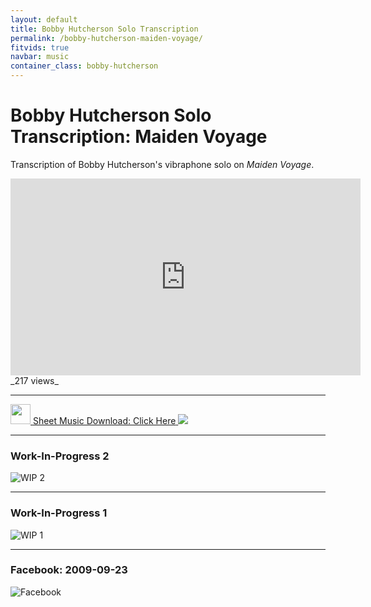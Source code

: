 ```yaml
---
layout: default
title: Bobby Hutcherson Solo Transcription
permalink: /bobby-hutcherson-maiden-voyage/
fitvids: true
navbar: music
container_class: bobby-hutcherson
---
```

# Bobby Hutcherson Solo Transcription: Maiden&nbsp;Voyage
<div class="lead">
    <p>
        Transcription of Bobby Hutcherson's vibraphone solo on <em>Maiden&nbsp;Voyage</em>.
    </p>
</div>
<iframe width="560" height="315" src="https://www.youtube.com/embed/XTc1-FBiTEk"
        frameborder="0" allowfullscreen>
</iframe>
_217 views_

<hr>

<div class="center">
<a
href="../assets/maiden-voyage/bobby-hutcherson-maiden-voyage.pdf">
<img src="../assets/img/icons/pdf-0-128.png" width="32px">
<span>Sheet Music Download: Click Here</span>
<img src="../assets/maiden-voyage/bobby-hutcherson-00.png">
</a>
</div>

<hr>

### Work-In-Progress 2
![WIP 2](../assets/maiden-voyage/working-02.png)

<hr>

### Work-In-Progress 1
![WIP 1](../assets/maiden-voyage/working-01.png)

<hr>

### Facebook: 2009-09-23
![Facebook](../assets/maiden-voyage/fb-2009-09-23.png)

<!-- #TODO: display number of video views -->
<!-- fetch via YouTube API and generate dynamically via JavaScript -->
